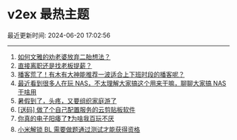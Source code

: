 # v2ex 最热主题

最近更新时间: 2024-06-20 17:02:56

--- 
1. [如何文雅的劝老婆放弃二胎想法？](https://www.v2ex.com/t/1051029) 
2. [直接离职还是找老板提薪？](https://www.v2ex.com/t/1051010) 
3. [播客荒了！有木有大神能推荐一波适合上下班时段的播客呢？](https://www.v2ex.com/t/1051036) 
4. [最近看到很多人在玩 NAS，不太理解大家搞这个用来干嘛，聊聊大家搞 NAS 干啥用](https://www.v2ex.com/t/1051049) 
5. [暑假到了，头疼，又要组织家庭游了](https://www.v2ex.com/t/1051034) 
6. [[送码] 做了个自己配置服务的云剪贴板软件](https://www.v2ex.com/t/1051054) 
7. [你真的电子阳痿了❓为啥我百玩不厌](https://www.v2ex.com/t/1051075) 
8. [小米解锁 BL 需要做题通过测试才能获得资格](https://www.v2ex.com/t/1051084) 
